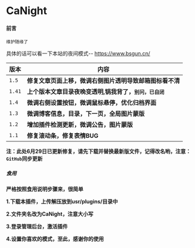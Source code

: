 # CaNight

#### 前言
`维护随缘了`

具体的话可以看一下本站的夜间模式-- https://www.bsgun.cn/

| 版本  | 内容                                                         |
| ----- | ------------------------------------------------------------ |
| `1.5` | **修复文章页面上移，微调右侧图片透明导致邮箱图标看不清** |
| `1.41` | **上个版本文章目录夜晚变透明,锅我背了，`别问，已自闭`** |
| `1.4` | **微调右侧设置按钮，微调鼠标悬停，优化归档界面** |
| `1.3` | **微调博客信息，目录，下一页，全局图片蒙版**     |
| `1.2` | **增加插件检测更新，微调公告，图片蒙版**                     |
| `1.1` | **修复滚动条，修复表情BUG**                                  |

**注：此处6月29日已更新修复，请先下载并替换最新版文件，记得改名哟，注意：`GitHub`同步更新**

##### 食用

**严格按照食用说明步骤来，很简单**

**1.下载本插件，上传解压放到usr/plugins/目录中**

**2.文件夹名改为CaNight，注意大小写**

**3.登录管理后台，激活插件**

**4.设置你喜欢的模式，至此，感谢你的使用**